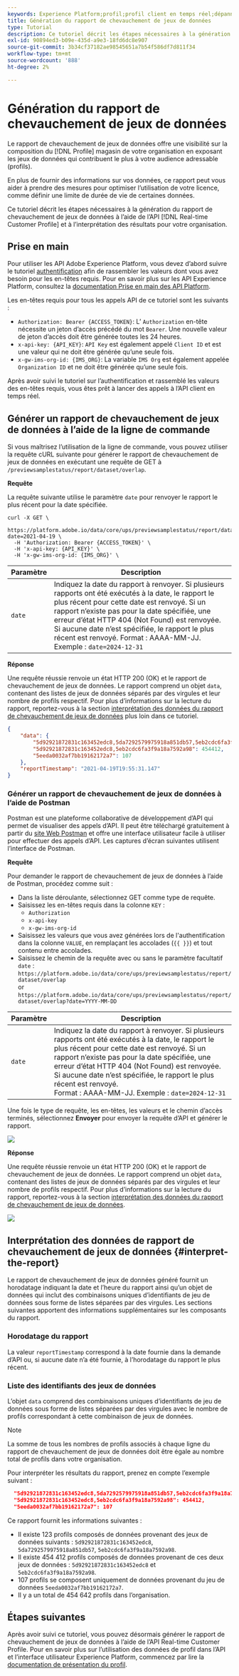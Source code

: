 ```yaml
---
keywords: Experience Platform;profil;profil client en temps réel;dépannage;API;création de rapports;rapport de chevauchement de jeux de données;données de profil
title: Génération du rapport de chevauchement de jeux de données
type: Tutorial
description: Ce tutoriel décrit les étapes nécessaires à la génération du rapport de chevauchement de jeux de données à l’aide de l’API Real-time Customer Profile.
exl-id: 90894ed3-b09e-435d-a9e3-18fd6dc8e907
source-git-commit: 3b34cf37182ae98545651a7b54f586df7d811f34
workflow-type: tm+mt
source-wordcount: '888'
ht-degree: 2%

---
```


# Génération du rapport de chevauchement de jeux de données

Le rapport de chevauchement de jeux de données offre une visibilité sur la composition du [!DNL Profile] magasin de votre organisation en exposant les jeux de données qui contribuent le plus à votre audience adressable (profils).

En plus de fournir des informations sur vos données, ce rapport peut vous aider à prendre des mesures pour optimiser l’utilisation de votre licence, comme définir une limite de durée de vie de certaines données.

Ce tutoriel décrit les étapes nécessaires à la génération du rapport de chevauchement de jeux de données à l’aide de l’API [!DNL Real-time Customer Profile] et à l’interprétation des résultats pour votre organisation.

## Prise en main

Pour utiliser les API Adobe Experience Platform, vous devez d’abord suivre le tutoriel [authentification](https://experienceleague.adobe.com/docs/experience-platform/landing/platform-apis/api-authentication.html?lang=fr#platform-apis) afin de rassembler les valeurs dont vous avez besoin pour les en-têtes requis. Pour en savoir plus sur les API Experience Platform, consultez la [documentation Prise en main des API Platform](../../landing/api-guide.md).

Les en-têtes requis pour tous les appels API de ce tutoriel sont les suivants :

* `Authorization: Bearer {ACCESS_TOKEN}`: L’ `Authorization` en-tête nécessite un jeton d’accès précédé du mot  `Bearer`. Une nouvelle valeur de jeton d’accès doit être générée toutes les 24 heures.
* `x-api-key: {API_KEY}`:  `API Key` est également appelé  `Client ID` et est une valeur qui ne doit être générée qu’une seule fois.
* `x-gw-ims-org-id: {IMS_ORG}`: La variable  `IMS Org` est également appelée  `Organization ID` et ne doit être générée qu’une seule fois.

Après avoir suivi le tutoriel sur l’authentification et rassemblé les valeurs des en-têtes requis, vous êtes prêt à lancer des appels à l’API client en temps réel.

## Générer un rapport de chevauchement de jeux de données à l’aide de la ligne de commande

Si vous maîtrisez l’utilisation de la ligne de commande, vous pouvez utiliser la requête cURL suivante pour générer le rapport de chevauchement de jeux de données en exécutant une requête de GET à `/previewsamplestatus/report/dataset/overlap`.

**Requête**

La requête suivante utilise le paramètre `date` pour renvoyer le rapport le plus récent pour la date spécifiée.

```shell
curl -X GET \
  https://platform.adobe.io/data/core/ups/previewsamplestatus/report/dataset/overlap?date=2021-04-19 \
  -H 'Authorization: Bearer {ACCESS_TOKEN}' \
  -H 'x-api-key: {API_KEY}' \
  -H 'x-gw-ims-org-id: {IMS_ORG}' \
```

| Paramètre | Description |
|---|---|
| `date` | Indiquez la date du rapport à renvoyer. Si plusieurs rapports ont été exécutés à la date, le rapport le plus récent pour cette date est renvoyé. Si un rapport n’existe pas pour la date spécifiée, une erreur d’état HTTP 404 (Not Found) est renvoyée. Si aucune date n’est spécifiée, le rapport le plus récent est renvoyé. Format : AAAA-MM-JJ. Exemple : `date=2024-12-31` |

**Réponse**

Une requête réussie renvoie un état HTTP 200 (OK) et le rapport de chevauchement de jeux de données. Le rapport comprend un objet `data`, contenant des listes de jeux de données séparés par des virgules et leur nombre de profils respectif. Pour plus d’informations sur la lecture du rapport, reportez-vous à la section [interprétation des données du rapport de chevauchement de jeux de données](#interpret-the-report) plus loin dans ce tutoriel.

```json
{
    "data": {
        "5d92921872831c163452edc8,5da7292579975918a851db57,5eb2cdc6fa3f9a18a7592a98": 123,
        "5d92921872831c163452edc8,5eb2cdc6fa3f9a18a7592a98": 454412,
        "5eeda0032af7bb19162172a7": 107
    },
    "reportTimestamp": "2021-04-19T19:55:31.147"
}
```

### Générer un rapport de chevauchement de jeux de données à l’aide de Postman

Postman est une plateforme collaborative de développement d’API qui permet de visualiser des appels d’API. Il peut être téléchargé gratuitement à partir du [site Web Postman](https://www.postman.com) et offre une interface utilisateur facile à utiliser pour effectuer des appels d’API. Les captures d’écran suivantes utilisent l’interface de Postman.

**Requête**

Pour demander le rapport de chevauchement de jeux de données à l’aide de Postman, procédez comme suit :

* Dans la liste déroulante, sélectionnez GET comme type de requête.
* Saisissez les en-têtes requis dans la colonne `KEY` :
   * `Authorization`
   * `x-api-key`
   * `x-gw-ims-org-id`
* Saisissez les valeurs que vous avez générées lors de l&#39;authentification dans la colonne `VALUE`, en remplaçant les accolades (`{{ }}`) et tout contenu entre accolades.
* Saisissez le chemin de la requête avec ou sans le paramètre facultatif `date` :
   `https://platform.adobe.io/data/core/ups/previewsamplestatus/report/dataset/overlap`\
   or
   `https://platform.adobe.io/data/core/ups/previewsamplestatus/report/dataset/overlap?date=YYYY-MM-DD`

| Paramètre | Description |
|---|---|
| `date` | Indiquez la date du rapport à renvoyer. Si plusieurs rapports ont été exécutés à la date, le rapport le plus récent pour cette date est renvoyé. Si un rapport n’existe pas pour la date spécifiée, une erreur d’état HTTP 404 (Not Found) est renvoyée. Si aucune date n’est spécifiée, le rapport le plus récent est renvoyé. <br/>Format : AAAA-MM-JJ. Exemple : `date=2024-12-31` |

Une fois le type de requête, les en-têtes, les valeurs et le chemin d’accès terminés, sélectionnez **Envoyer** pour envoyer la requête d’API et générer le rapport.

![](../images/dataset-overlap-report/postman-request.png)

**Réponse**

Une requête réussie renvoie un état HTTP 200 (OK) et le rapport de chevauchement de jeux de données. Le rapport comprend un objet `data`, contenant des listes de jeux de données séparés par des virgules et leur nombre de profils respectif. Pour plus d’informations sur la lecture du rapport, reportez-vous à la section [interprétation des données du rapport de chevauchement de jeux de données](#interpret-the-report).

![](../images/dataset-overlap-report/postman-response.png)

## Interprétation des données de rapport de chevauchement de jeux de données {#interpret-the-report}

Le rapport de chevauchement de jeux de données généré fournit un horodatage indiquant la date et l’heure du rapport ainsi qu’un objet de données qui inclut des combinaisons uniques d’identifiants de jeu de données sous forme de listes séparées par des virgules. Les sections suivantes apportent des informations supplémentaires sur les composants du rapport.

### Horodatage du rapport

La valeur `reportTimestamp` correspond à la date fournie dans la demande d’API ou, si aucune date n’a été fournie, à l’horodatage du rapport le plus récent.

### Liste des identifiants des jeux de données

L’objet `data` comprend des combinaisons uniques d’identifiants de jeu de données sous forme de listes séparées par des virgules avec le nombre de profils correspondant à cette combinaison de jeux de données.

>[!NOTE]
>
>La somme de tous les nombres de profils associés à chaque ligne du rapport de chevauchement de jeux de données doit être égale au nombre total de profils dans votre organisation.

Pour interpréter les résultats du rapport, prenez en compte l’exemple suivant :

```json
  "5d92921872831c163452edc8,5da7292579975918a851db57,5eb2cdc6fa3f9a18a7592a98": 123,
  "5d92921872831c163452edc8,5eb2cdc6fa3f9a18a7592a98": 454412,
  "5eeda0032af7bb19162172a7": 107
```

Ce rapport fournit les informations suivantes :

* Il existe 123 profils composés de données provenant des jeux de données suivants : `5d92921872831c163452edc8`, `5da7292579975918a851db57`, `5eb2cdc6fa3f9a18a7592a98`.
* Il existe 454 412 profils composés de données provenant de ces deux jeux de données : `5d92921872831c163452edc8` et `5eb2cdc6fa3f9a18a7592a98`.
* 107 profils se composent uniquement de données provenant du jeu de données `5eeda0032af7bb19162172a7`.
* Il y a un total de 454 642 profils dans l’organisation.

## Étapes suivantes

Après avoir suivi ce tutoriel, vous pouvez désormais générer le rapport de chevauchement de jeux de données à l’aide de l’API Real-time Customer Profile. Pour en savoir plus sur l’utilisation des données de profil dans l’API et l’interface utilisateur Experience Platform, commencez par lire la [documentation de présentation du profil](../home.md).
